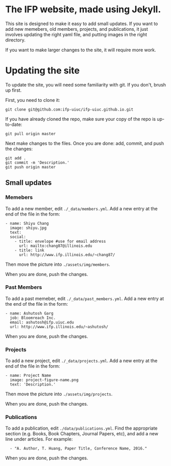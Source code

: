 # The IFP website, made using Jekyll.
This site is designed to make it easy to add small updates. If you want to add new memebers, old members, projects, and publications, it just involves updating the right yaml file, and putting images in the right directory.

If you want to make larger changes to the site, it will require more work.

# Updating the site
To update the site, you will need some familiarity with git. If you don't, brush up first.

First, you need to clone it:

```
git clone git@github.com:ifp-uiuc/ifp-uiuc.github.io.git
```

If you have already cloned the repo, make sure your copy of the repo is up-to-date:

```
git pull origin master
```

Next make changes to the files. Once you are done: add, commit, and push the changes:

```
git add .
git commit -m 'Description.'
git push origin master
```

## Small updates

### Memebers
To add a new member, edit `./_data/members.yml`. Add a new entry at the end of the file in the form:

```
- name: Shiyu Chang
  image: shiyu.jpg
  text:
  social:
    - title: envelope #use for email address
      url: mailto:chang87@illinois.edu
    - title: link
      url: http://www.ifp.illinois.edu/~chang87/
```

Then move the picture into `./assets/img/members`.

When you are done, push the changes.

### Past Members
To add a past memeber, edit `./_data/past_members.yml`. Add a new entry at the end of the file in the form:

```
- name: Ashutosh Garg
  job: Bloomreach Inc.
  email: ashutosh@ifp.uiuc.edu
  url: http://www.ifp.illinois.edu/~ashutosh/
```

When you are done, push the changes.


### Projects
To add a new project, edit `./_data/projects.yml`. Add a new entry at the end of the file in the form:

```
- name: Project Name
  image: project-figure-name.png
  text: 'Description.'
```

Then move the picture into `./assets/img/projects`.

When you are done, push the changes.

### Publications
To add a publication, edit `./data/publications.yml`. Find the appropriate section (e.g. Books, Book Chapters, Journal Papers, etc), and add a new line under articles. For example:

```
  - "A. Author, T. Huang, Paper Title, Conference Name, 2016."
```

When you are done, push the changes.
